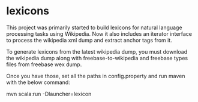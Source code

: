 lexicons
========

This project was primarily started to build lexicons for natural language processing tasks using Wikipedia.
Now it also includes an iterator interface to process the wikipedia xml dump and extract anchor tags from it.

To generate lexicons from the latest wikipedia dump, you must download the wikipedia dump along with freebase-to-wikipedia
and freebase types files from freebase wex dump.

Once you have those, set all the paths in config.property and run maven with the below command:

mvn scala:run -Dlauncher=lexicon
